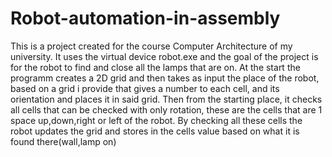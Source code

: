 # Robot-automation-in-assembly
This is a project created for the course Computer Architecture of my university.
It uses the virtual device robot.exe and the goal of the project is for the robot to find and close all the lamps that are on.
At the start the programm creates a 2D grid and then takes as input the place of the robot, based on a grid i provide that gives a number to each cell, and its orientation and places it in said grid.
Then from the starting place, it checks all cells that can be checked with only rotation, these are the cells that are 1 space up,down,right or left of the robot.
By checking all these cells the robot updates the grid and stores in the cells value based on what it is found there(wall,lamp on)
